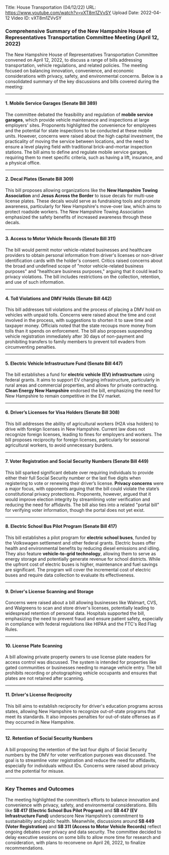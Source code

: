 Title: House Transportation (04/12/22)
URL: https://www.youtube.com/watch?v=vXT8m1ZVvSY
Upload Date: 2022-04-12
Video ID: vXT8m1ZVvSY

### Comprehensive Summary of the New Hampshire House of Representatives Transportation Committee Meeting (April 12, 2022)

The New Hampshire House of Representatives Transportation Committee convened on April 12, 2022, to discuss a range of bills addressing transportation, vehicle regulations, and related policies. The meeting focused on balancing innovation, convenience, and economic considerations with privacy, safety, and environmental concerns. Below is a consolidated summary of the key discussions and bills covered during the meeting:

---

#### **1. Mobile Service Garages (Senate Bill 389)**  
The committee debated the feasibility and regulation of **mobile service garages**, which provide vehicle maintenance and inspections at large employers' sites. Proponents highlighted the convenience for employees and the potential for state inspections to be conducted at these mobile units. However, concerns were raised about the high capital investment, the practicality of moving the service between locations, and the need to ensure a level playing field with traditional brick-and-mortar inspection stations. The bill aims to define and regulate mobile service garages, requiring them to meet specific criteria, such as having a lift, insurance, and a physical office.

---

#### **2. Decal Plates (Senate Bill 309)**  
This bill proposes allowing organizations like the **New Hampshire Towing Association** and **Jesus Across the Border** to issue decals for multi-use license plates. These decals would serve as fundraising tools and promote awareness, particularly for New Hampshire's move-over law, which aims to protect roadside workers. The New Hampshire Towing Association emphasized the safety benefits of increased awareness through these decals.

---

#### **3. Access to Motor Vehicle Records (Senate Bill 311)**  
The bill would permit motor vehicle-related businesses and healthcare providers to obtain personal information from driver's licenses or non-driver identification cards with the holder's consent. Critics raised concerns about the broad and undefined scope of "motor vehicle-related business purposes" and "healthcare business purposes," arguing that it could lead to privacy violations. The bill includes restrictions on the collection, retention, and use of such information.

---

#### **4. Toll Violations and DMV Holds (Senate Bill 442)**  
This bill addresses toll violations and the process of placing a DMV hold on vehicles with unpaid tolls. Concerns were raised about the time and cost involved in the process, with suggestions to shorten it to save time and taxpayer money. Officials noted that the state recoups more money from tolls than it spends on enforcement. The bill also proposes suspending vehicle registration immediately after 30 days of non-payment and prohibiting transfers to family members to prevent toll evaders from circumventing penalties.

---

#### **5. Electric Vehicle Infrastructure Fund (Senate Bill 447)**  
The bill establishes a fund for **electric vehicle (EV) infrastructure** using federal grants. It aims to support EV charging infrastructure, particularly in rural areas and commercial properties, and allows for private contracting. **Clean Energy New Hampshire** endorsed the bill, emphasizing the need for New Hampshire to remain competitive in the EV market.

---

#### **6. Driver’s Licenses for Visa Holders (Senate Bill 308)**  
This bill addresses the ability of agricultural workers (H2A visa holders) to drive with foreign licenses in New Hampshire. Current law does not recognize foreign licenses, leading to fines for employers and workers. The bill proposes reciprocity for foreign licenses, particularly for seasonal agricultural workers, to avoid unnecessary burdens.

---

#### **7. Voter Registration and Social Security Numbers (Senate Bill 449)**  
This bill sparked significant debate over requiring individuals to provide either their full Social Security number or the last five digits when registering to vote or renewing their driver’s license. **Privacy concerns** were a major focus, with opponents arguing that the bill could violate the state’s constitutional privacy protections. Proponents, however, argued that it would improve election integrity by streamlining voter verification and reducing the need for affidavits. The bill also ties into a related "portal bill" for verifying voter information, though the portal does not yet exist.

---

#### **8. Electric School Bus Pilot Program (Senate Bill 417)**  
This bill establishes a pilot program for **electric school buses**, funded by the Volkswagen settlement and other federal grants. Electric buses offer health and environmental benefits by reducing diesel emissions and idling. They also feature **vehicle-to-grid technology**, allowing them to serve as energy storage and potentially generate revenue for school districts. While the upfront cost of electric buses is higher, maintenance and fuel savings are significant. The program will cover the incremental cost of electric buses and require data collection to evaluate its effectiveness.

---

#### **9. Driver's License Scanning and Storage**  
Concerns were raised about a bill allowing businesses like Walmart, CVS, and Walgreens to scan and store driver's licenses, potentially leading to widespread retention of personal data. Hospitals supported the bill, emphasizing the need to prevent fraud and ensure patient safety, especially in compliance with federal regulations like HIPAA and the FTC's Red Flag Rules.

---

#### **10. License Plate Scanning**  
A bill allowing private property owners to use license plate readers for access control was discussed. The system is intended for properties like gated communities or businesses needing to manage vehicle entry. The bill prohibits recording or photographing vehicle occupants and ensures that plates are not retained after scanning.

---

#### **11. Driver's License Reciprocity**  
This bill aims to establish reciprocity for driver's education programs across states, allowing New Hampshire to recognize out-of-state programs that meet its standards. It also imposes penalties for out-of-state offenses as if they occurred in New Hampshire.

---

#### **12. Retention of Social Security Numbers**  
A bill proposing the retention of the last four digits of Social Security numbers by the DMV for voter verification purposes was discussed. The goal is to streamline voter registration and reduce the need for affidavits, especially for individuals without IDs. Concerns were raised about privacy and the potential for misuse.

---

### **Key Themes and Outcomes**  
The meeting highlighted the committee’s efforts to balance innovation and convenience with privacy, safety, and environmental considerations. Bills like **SB 417 (Electric School Bus Pilot Program)** and **SB 447 (EV Infrastructure Fund)** underscore New Hampshire’s commitment to sustainability and public health. Meanwhile, discussions around **SB 449 (Voter Registration)** and **SB 311 (Access to Motor Vehicle Records)** reflect ongoing debates over privacy and data security. The committee decided to delay executive sessions on some bills to allow more time for research and consideration, with plans to reconvene on April 26, 2022, to finalize recommendations.